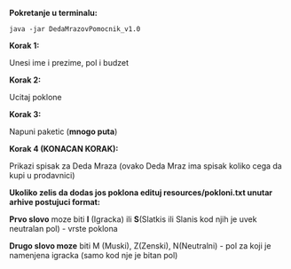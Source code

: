 **Pokretanje u terminalu:**

``java -jar DedaMrazovPomocnik_v1.0``

**Korak 1:**

Unesi ime i prezime, pol i budzet

**Korak 2:**

Ucitaj poklone

**Korak 3:**

Napuni paketic (__mnogo puta__)

**Korak 4 (KONACAN KORAK):**

Prikazi spisak za Deda Mraza (ovako Deda Mraz ima spisak koliko cega da kupi u prodavnici)

**Ukoliko zelis da dodas jos poklona edituj resources/pokloni.txt unutar arhive postujuci format:**

**Prvo slovo** moze biti **I** (Igracka) ili **S**(Slatkis ili Slanis kod njih je uvek neutralan pol) - vrste poklona

**Drugo slovo moze** biti M (Muski), Z(Zenski), N(Neutralni) - pol za koji je namenjena igracka (samo kod nje je bitan pol)
